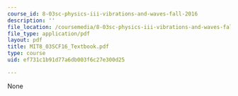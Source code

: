 ```yaml
---
course_id: 8-03sc-physics-iii-vibrations-and-waves-fall-2016
description: ''
file_location: /coursemedia/8-03sc-physics-iii-vibrations-and-waves-fall-2016/ef731c1b91d77a6db003f6c27e300d25_MIT8_03SCF16_Textbook.pdf
file_type: application/pdf
layout: pdf
title: MIT8_03SCF16_Textbook.pdf
type: course
uid: ef731c1b91d77a6db003f6c27e300d25

---
```

None